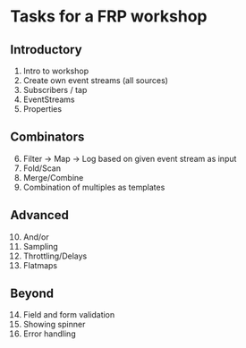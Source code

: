 # Tasks for a FRP workshop

## Introductory

1. Intro to workshop
2. Create own event streams (all sources)
3. Subscribers / tap
4. EventStreams
5. Properties

## Combinators

6. Filter -> Map -> Log based on given event stream as input
7. Fold/Scan
8. Merge/Combine
9. Combination of multiples as templates

## Advanced

10. And/or
11. Sampling
12. Throttling/Delays
13. Flatmaps

## Beyond

14. Field and form validation
15. Showing spinner
16. Error handling